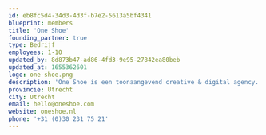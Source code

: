 ```yaml
---
id: eb8fc5d4-34d3-4d3f-b7e2-5613a5bf4341
blueprint: members
title: 'One Shoe'
founding_partner: true
type: Bedrijf
employees: 1-10
updated_by: 8d873b47-ad86-4fd3-9e95-27842ea80beb
updated_at: 1655362601
logo: one-shoe.png
description: 'One Shoe is een toonaangevend creative & digital agency. Het bureau combineert merkstrategie met digitale strategie, UX, design en development met als specialisaties Laravel, React en Drupal. One Shoe vergroot het succes van organisaties door digitale oplossingen en creatieve campagnes te ontwikkelen die een positieve impact hebben op het dagelijks leven van hun doelgroep. Klanten zijn DHL, Total, G4S, Eurail, SanofiGenzyme, Studiekeuze123 en vele anderen.'
provincie: Utrecht
city: Utrecht
email: hello@oneshoe.com
website: oneshoe.nl
phone: '+31 (0)30 231 75 21'
---
```

